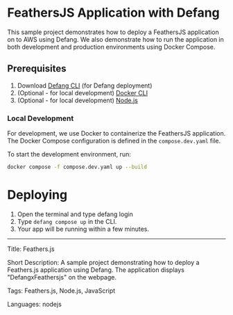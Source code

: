 # FeathersJS Application with Defang

This sample project demonstrates how to deploy a FeathersJS application on to AWS using Defang. We also demonstrate how to run the application in both development and production environments using Docker Compose.

## Prerequisites

1. Download [Defang CLI](https://github.com/DefangLabs/defang) (for Defang deployment)
2. (Optional - for local development) [Docker CLI](https://docs.docker.com/engine/install/)
3. (Optional - for local development) [Node.js](https://nodejs.org/en/download/)

### Local Development

For development, we use Docker to containerize the FeathersJS application. The Docker Compose configuration is defined in the `compose.dev.yaml` file.

To start the development environment, run:

```sh
docker compose -f compose.dev.yaml up --build
```

# Deploying

1. Open the terminal and type defang login
2. Type `defang compose up` in the CLI.
3. Your app will be running within a few minutes.

---

Title: Feathers.js

Short Description: A sample project demonstrating how to deploy a Feathers.js application using Defang. The application displays "DefangxFeathersjs" on the webpage.

Tags: Feathers.js, Node.js, JavaScript

Languages: nodejs
